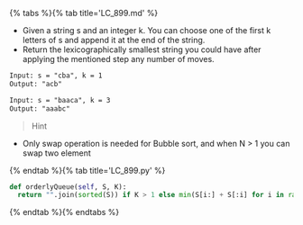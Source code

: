 {% tabs %}{% tab title='LC_899.md' %}

* Given a string s and an integer k. You can choose one of the first k letters of s and append it at the end of the string.
* Return the lexicographically smallest string you could have after applying the mentioned step any number of moves.

```txt
Input: s = "cba", k = 1
Output: "acb"

Input: s = "baaca", k = 3
Output: "aaabc"
```

> Hint

* Only swap operation is needed for Bubble sort, and when N > 1 you can swap two element

{% endtab %}{% tab title='LC_899.py' %}

```py
def orderlyQueue(self, S, K):
  return "".join(sorted(S)) if K > 1 else min(S[i:] + S[:i] for i in range(len(S)))
```

{% endtab %}{% endtabs %}
